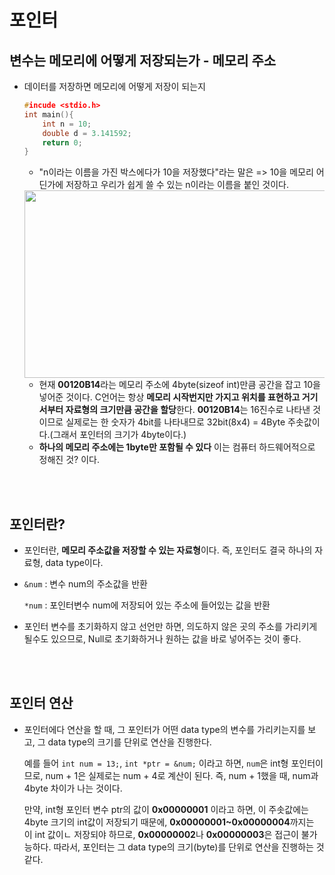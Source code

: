 # 포인터

## 변수는 메모리에 어떻게 저장되는가 - 메모리 주소

+ 데이터를 저장하면 메모리에 어떻게 저장이 되는지

  ```c++
  #incude <stdio.h>
  int main(){
      int n = 10;
      double d = 3.141592;
      return 0;
  }
  ```

  + "n이라는 이름을 가진 박스에다가 10을 저장했다"라는 말은 
    => 10을 메모리 어딘가에 저장하고 우리가 쉽게 쓸 수 있는 n이라는 이름을 붙인 것이다. 
  
  <img src = "https://user-images.githubusercontent.com/31370590/127466713-66ead353-9330-494b-b63e-688b9d8322d7.PNG" width = "500" height = "300">
  
  + 현재 **00120B14**라는 메모리 주소에 4byte(sizeof int)만큼 공간을 잡고 10을 넣어준 것이다. C언어는 항상 **메모리 시작번지만 가지고 위치를 표현하고 거기서부터 자료형의 크기만큼 공간을 할당**한다. **00120B14**는 16진수로 나타낸 것이므로 실제로는 한 숫자가 4bit를 나타내므로 32bit(8x4) = 4Byte 주솟값이다.(그래서 포인터의 크기가 4byte이다.) 
  + **하나의 메모리 주소에는 1byte만 포함될 수 있다** 이는 컴퓨터 하드웨어적으로 정해진 것? 이다. 

<br>

<br>

## 포인터란?

+ 포인터란, **메모리 주소값을 저장할 수 있는 자료형**이다. 즉, 포인터도 결국 하나의 자료형, data type이다. 

+ `&num` : 변수 num의 주소값을 반환

  `*num` : 포인터변수 num에 저장되어 있는 주소에 들어있는 값을 반환

+ 포인터 변수를 초기화하지 않고 선언만 하면, 의도하지 않은 곳의 주소를 가리키게 될수도 있으므로, Null로 초기화하거나 원하는 값을 바로 넣어주는 것이 좋다. 

<br>

<br>

## 포인터 연산

+ 포인터에다 연산을 할 때, 그 포인터가 어떤 data type의 변수를 가리키는지를 보고, 그 data type의 크기를 단위로 연산을 진행한다. 

  예를 들어 `int num = 13;`,  `int *ptr = &num;` 이라고 하면, `num`은 int형 포인터이므로, num + 1은 실제로는 num + 4로 계산이 된다. 즉, num + 1했을 때, num과 4byte 차이가 나는 것이다. 

  만약, int형 포인터 변수 ptr의 값이 **0x00000001** 이라고 하면, 이 주솟값에는 4byte 크기의 int값이 저장되기 때문에, **0x00000001~0x00000004**까지는 이 int 값이ㄴ 저장되야 하므로, **0x00000002**나 **0x00000003**은 접근이 불가능하다. 따라서, 포인터는 그 data type의 크기(byte)를 단위로 연산을 진행하는 것 같다. 

  

